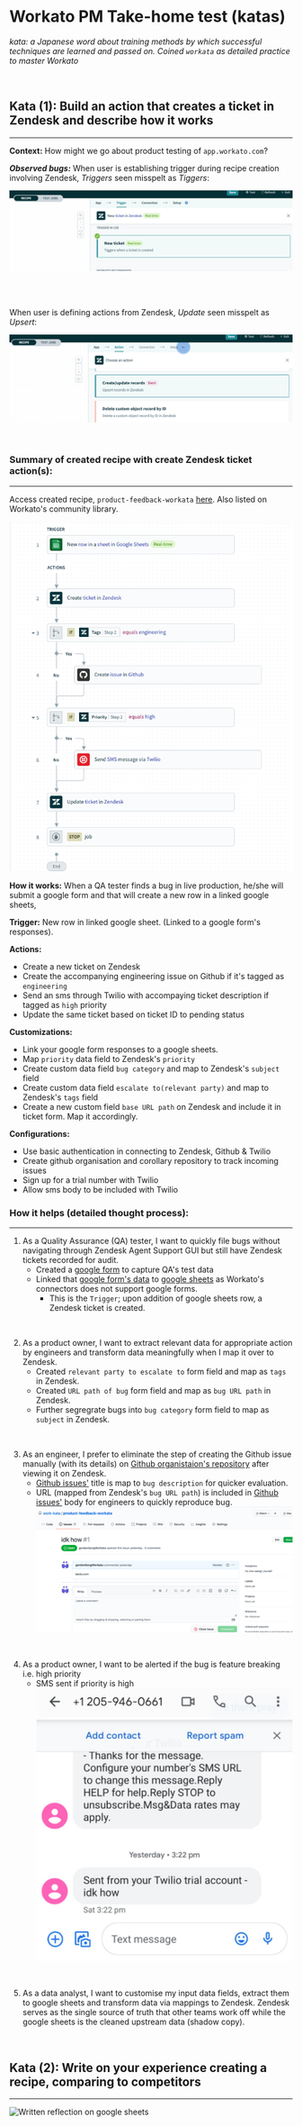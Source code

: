 # Workato PM Take-home test (katas)

_kata: a Japanese word about training methods by which successful techniques are learned and passed on. Coined `workata` as detailed practice to master Workato_

<br />

## Kata (1): Build an action that creates a ticket in Zendesk and describe how it works ##
---
**Context:**
How might we go about product testing of `app.workato.com`?

***Observed bugs:***
When user is establishing trigger during recipe creation involving Zendesk, _Triggers_ seen misspelt as _Tiggers_:

![Trigger spelt wrongly](imgs/tigger-spelling.png)

<br />
<br />

When user is defining actions from Zendesk, _Update_ seen misspelt as _Upsert_:

![Update spelt wrongly](imgs/upsert-spelling.png)

<br />

### Summary of created recipe with create Zendesk ticket action(s): ###
---
Access created recipe, `product-feedback-workata` [here](https://app.workato.com/recipes/1322460?st=13f663). Also listed on Workato's community library.

![created recipe](imgs/recipe.png)
<br />

**How it works:**
When a QA tester finds a bug in live production, he/she will submit a google form and that will create a new row in a linked google sheets,

**Trigger:**
New row in linked google sheet. (Linked to a google form's responses).

**Actions:**
- Create a new ticket on Zendesk 
- Create the accompanying engineering issue on Github if it's tagged as `engineering`
- Send an sms through Twilio with accompaying ticket description if tagged as `high` priority
- Update the same ticket based on ticket ID to pending status

**Customizations:**
- Link your google form responses to a google sheets.
- Map `priority` data field to Zendesk's `priority`
- Create custom data field `bug category` and map to Zendesk's `subject` field
- Create custom data field `escalate to(relevant party)` and map to Zendesk's `tags` field
- Create a new custom field `base URL path` on Zendesk and include it in ticket form. Map it accordingly.

**Configurations:**
- Use basic authentication in connecting to Zendesk, Github & Twilio
- Create github organisation and corollary repository to track incoming issues
- Sign up for a trial number with Twilio
- Allow sms body to be included with Twilio

### How it helps (detailed thought process): ###
---
1. As a Quality Assurance (QA) tester, I want to quickly file bugs without navigating through Zendesk Agent Support GUI but still have Zendesk tickets recorded for audit.
    + Created a [google form](https://forms.gle/NQ85DzwfA8TdJjxJ6) to capture QA's test data
    + Linked that [google form's data](https://forms.gle/NQ85DzwfA8TdJjxJ6) to [google sheets](https://docs.google.com/spreadsheets/d/1k8cHik1LTvskKfXTE76nulNHzDGWx7YaTdkbcEqwJvU/edit?usp=sharing) as Workato's connectors does not support google forms.
        - This is the `Trigger`; upon addition of google sheets row, a Zendesk ticket is created.
<br />

2. As a product owner, I want to extract relevant data for appropriate action by engineers and transform data meaningfully when I map it over to Zendesk.
    + Created `relevant party to escalate to` form field and map as `tags` in Zendesk.
    + Created `URL path of bug` form field and map as `bug URL path` in Zendesk.
    + Further segregrate bugs into `bug category` form field to map as `subject` in Zendesk.
<br />

3. As an engineer, I prefer to eliminate the step of creating the Github issue manually (with its details) on [Github organistaion's repository](https://github.com/work-kata) after viewing it on Zendesk.
    + [Github issues'](https://github.com/work-kata/product-feedback-workata/issues) title is map to `bug description` for quicker evaluation.
    + URL (mapped from Zendesk's `bug URL path`) is included in [Github issues'](https://github.com/work-kata/product-feedback-workata/issues) body for engineers to quickly reproduce bug.
    ![issue-github](imgs/issue-github.png)
<br />

4. As a product owner, I want to be alerted if the bug is feature breaking i.e. high priority
    + SMS sent if priority is high
    ![sms-twilio](imgs/sms-twilio.png)
<br />

5. As a data analyst, I want to customise my input data fields, extract them to google sheets and transform data via mappings to Zendesk. Zendesk serves as the single source of truth that other teams work off while the google sheets is the cleaned upstream data (shadow copy).

<br />

## Kata (2): Write on your experience creating a recipe, comparing to competitors ##
---

![Written reflection on google sheets](https://docs.google.com/document/d/1INUEkDLMdzyN31eNKaT_r776QcQwfMgWpdxQjK6dx9U/edit?usp=sharing)
